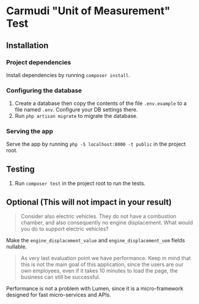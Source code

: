 # Carmudi "Unit of Measurement" Test

## Installation

### Project dependencies

Install dependencies by running `composer install`.

### Configuring the database

1. Create a database then copy the contents of the file `.env.example` to a file named `.env`. Configure your DB settings there.
3. Run `php artisan migrate` to migrate the database.

### Serving the app

Serve the app by running `php -S localhost:8000 -t public` in the project root.

## Testing

1. Run `composer test` in the project root to run the tests.

## Optional (This will not impact in your result)

 > Consider also electric vehicles. They do not have a combustion chamber, and also consequently no engine displacement. What would you do to support electric vehicles?
 
 Make the `engine_displacement_value` and `engine_displacement_uom` fields nullable.
 
 > As very last evaluation point we have performance. Keep in mind that this is not the main goal of this application, since the users are our own employees, even if it takes 10 minutes to load the page, the business can still be successful.
 
Performance is not a problem with Lumen, since it is a micro-framework designed for fast micro-services and APIs.